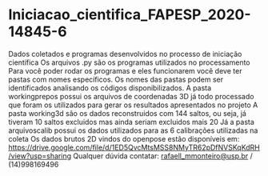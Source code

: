 # Iniciacao_cientifica_FAPESP_2020-14845-6
Dados coletados e programas desenvolvidos no processo de iniciação científica 
Os arquivos .py são os programas utilizados no processamento
Para você poder rodar os programas e eles funcionarem você deve ter pastas com nomes específicos. 
Os nomes das pastas podem ser identificados analisando os códigos disponibilizados.
A pasta workingprepos possui os arquivos de coordenadas 3D já todo processado que foram os utilizados para gerar os resultados apresentados no projeto
A pasta working3d são os dados reconstruidos com 144 saltos, ou seja, já tiveram 10 saltos excluidos mas ainda seriam excluidos mais 20
Já a pasta arquivoscalib possui os dados utilizados para as 6 calibrações utilizadas na coleta
Os dados brutos 2D vindos do openpose estão disponíveis em: https://drive.google.com/file/d/1ED5QvcMtsMSS8NMyTR62pDfNVSKqKdRH/view?usp=sharing
Qualquer dúvida contatar: rafaell_mmonteiro@usp.br / (14)998169496
